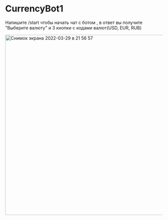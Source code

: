 # CurrencyBot1

Напишите /start чтобы начать чат с ботом , в ответ вы получите "Выберите валюту" и 3 кнопки с кодами валют(USD, EUR, RUB)

<img width="578" alt="Снимок экрана 2022-03-29 в 21 56 57" src="https://user-images.githubusercontent.com/55174577/160654173-25db471d-a071-4e5d-9fd4-a7c4a71b5fbd.png">
